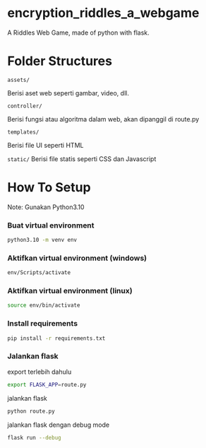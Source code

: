 # encryption_riddles_a_webgame
A Riddles Web Game, made of python with flask.

# Folder Structures
```
assets/
```
Berisi aset web seperti gambar, video, dll.

```
controller/
```
Berisi fungsi atau algoritma dalam web, akan dipanggil di route.py

```
templates/
```
Berisi file UI seperti HTML

`static/`
Berisi file statis seperti CSS dan Javascript

# How To Setup
Note: Gunakan Python3.10

### Buat virtual environment
```bash
python3.10 -m venv env
```

### Aktifkan virtual environment (windows)
```bash
env/Scripts/activate
```

### Aktifkan virtual environment (linux)
```bash
source env/bin/activate
```

### Install requirements
```bash
pip install -r requirements.txt
```

### Jalankan flask 
export terlebih dahulu
```bash
export FLASK_APP=route.py
```

jalankan flask
```bash
python route.py
```

jalankan flask dengan debug mode
```bash
flask run --debug
```
